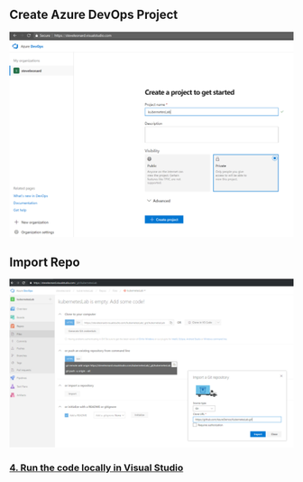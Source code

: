 
## Create Azure DevOps Project
![Create DevOps Project](images/createproject.png)

## Import Repo
![Create DevOps Project](images/importrepo.png)


### [4. Run the code locally in Visual Studio](runcodelocally.md)